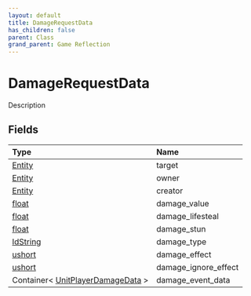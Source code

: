 ```yaml
---
layout: default
title: DamageRequestData
has_children: false
parent: Class
grand_parent: Game Reflection
---
```

# DamageRequestData
Description 

## Fields

| Type | Name |
|:----------|:--------------|
| [Entity](/riftbreaker-wiki/docs/game-reflection/classes/entity/) | target |
| [Entity](/riftbreaker-wiki/docs/game-reflection/classes/entity/) | owner |
| [Entity](/riftbreaker-wiki/docs/game-reflection/classes/entity/) | creator |
| [float](/riftbreaker-wiki/docs/game-reflection/components/float/) | damage_value |
| [float](/riftbreaker-wiki/docs/game-reflection/components/float/) | damage_lifesteal |
| [float](/riftbreaker-wiki/docs/game-reflection/components/float/) | damage_stun |
| [IdString](/riftbreaker-wiki/docs/game-reflection/components/id_string/) | damage_type |
| [ushort](/riftbreaker-wiki/docs/game-reflection/enums/ushort/) | damage_effect |
| [ushort](/riftbreaker-wiki/docs/game-reflection/enums/ushort/) | damage_ignore_effect |
| Container< [UnitPlayerDamageData](/riftbreaker-wiki/docs/game-reflection/classes/unit_player_damage_data/) > | damage_event_data |

